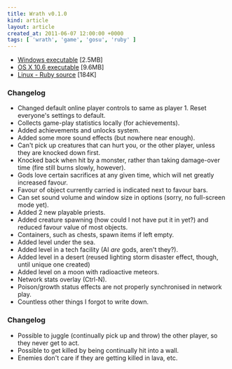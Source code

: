 ```yaml
---
title: Wrath v0.1.0
kind: article
layout: article
created_at: 2011-06-07 12:00:00 +0000
tags: [ 'wrath', 'game', 'gosu', 'ruby' ]
---
```


* [Windows executable](http://dl.dropbox.com/u/33370854/games/wrath/wrath_v0_1_0_WIN32.zip) [2.5MB]
* [OS X 10.6 executable](http://dl.dropbox.com/u/33370854/games/wrath/wrath_v0_1_0_OSX_10_6.zip) [9.6MB]
* [Linux - Ruby source](http://dl.dropbox.com/u/33370854/games/wrath/wrath_v0_1_0_SOURCE.zip) [184K]


### Changelog

* Changed default online player controls to same as player 1. Reset everyone's settings to default.
* Collects game-play statistics locally (for achievements).
* Added achievements and unlocks system.
* Added some more sound effects (but nowhere near enough).
* Can't pick up creatures that can hurt you, or the other player, unless they are knocked down first.
* Knocked back when hit by a monster, rather than taking damage-over time (fire still burns slowly, however).
* Gods love certain sacrifices at any given time, which will net greatly increased favour.
* Favour of object currently carried is indicated next to favour bars.
* Can set sound volume and window size in options (sorry, no full-screen mode yet).
* Added 2 new playable priests.
* Added creature spawning (how could I not have put it in yet?) and reduced favour value of most objects.
* Containers, such as chests, spawn items if left empty.
* Added level under the sea.
* Added level in a tech facility (AI _are_ gods, aren't they?).
* Added level in a desert (reused lighting storm disaster effect, though, until unique one created)
* Added level on a moon with radioactive meteors.
* Network stats overlay (Ctrl-N).
* Poison/growth status effects are not properly synchronised in network play.
* Countless other things I forgot to write down.

### Changelog

* Possible to juggle (continually pick up and throw) the other player, so they never get to act.
* Possible to get killed by being continually hit into a wall.
* Enemies don't care if they are getting killed in lava, etc.
